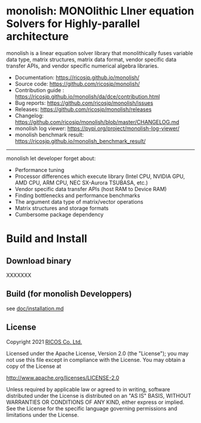 # monolish: MONOlithic LIner equation Solvers for Highly-parallel architecture
monolish is a linear equation solver library that monolithically fuses variable data type, matrix structures, matrix data format, vendor specific data transfer APIs, and vendor specific numerical algebra libraries.

- Documentation: https://ricosjp.github.io/monolish/
- Source code: https://github.com/ricosjp/monolish/
- Contribution guide : https://ricosjp.github.io/monolish/da/dce/contribution.html
- Bug reports: https://github.com/ricosjp/monolish/issues
- Releases: https://github.com/ricosjp/monolish/releases
- Changelog: https://github.com/ricosjp/monolish/blob/master/CHANGELOG.md
- monolish log viewer: https://pypi.org/project/monolish-log-viewer/
- monolish benchmark result: https://ricosjp.github.io/monolish_benchmark_result/

---

monolish let developer forget about:
- Performance tuning
- Processor differences which execute library (Intel CPU, NVIDIA GPU, AMD CPU, ARM CPU, NEC SX-Aurora TSUBASA, etc.)
- Vendor specific data transfer APIs (host RAM to Device RAM)
- Finding bottlenecks and performance benchmarks
- The argument data type of matrix/vector operations
- Matrix structures and storage formats
- Cumbersome package dependency


# Build and Install
## Download binary
XXXXXXX

## Build (for monolish Developpers)
see [doc/installation.md](doc/installation.md)

License
--------
Copyright 2021 [RICOS Co. Ltd.](https://www.ricos.co.jp/)

Licensed under the Apache License, Version 2.0 (the "License");
you may not use this file except in compliance with the License.
You may obtain a copy of the License at

http://www.apache.org/licenses/LICENSE-2.0

Unless required by applicable law or agreed to in writing, software
distributed under the License is distributed on an "AS IS" BASIS,
WITHOUT WARRANTIES OR CONDITIONS OF ANY KIND, either express or implied.
See the License for the specific language governing permissions and
limitations under the License.

